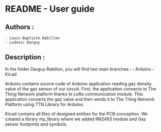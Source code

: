 # README - User guide

## Authors : 

	- Louis-Baptiste Rabillon
	- Ludovic Darguy


## Description : 

In the folder Darguy-Rabillon, you will find two main branches : 
	- Arduino
	- Kicad

Arduino contains source code of Arduino application reading gaz density value of the gaz sensor of our circuit.
First, the application connects to The Thing Network platform thanks to LoRa communication module. 
This application converts the gaz value and then sends it to The Thing Network Platform using TTN Library for Arduino.

Kicad contains all files of designed entities for the PCB conception. We created a library my_library where we added RN2483 module and Gaz sensor footprints and symbols.